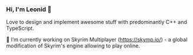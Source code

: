 ### Hi, I'm Leonid 👋

Love to design and implement awesome stuff with predominantly C++ and TypeScript.

🔭 I’m currently working on Skyrim Multiplayer (https://skymp.io/) - a global modification of Skyrim's engine allowing to play online.

<!--
**Pospelove/pospelove** is a ✨ _special_ ✨ repository because its `README.md` (this file) appears on your GitHub profile.

Here are some ideas to get you started:

- 🔭 I’m currently working on ...
- 🌱 I’m currently learning ...
- 👯 I’m looking to collaborate on ...
- 🤔 I’m looking for help with ...
- 💬 Ask me about ...
- 📫 How to reach me: ...
- 😄 Pronouns: ...
- ⚡ Fun fact: ...
-->

